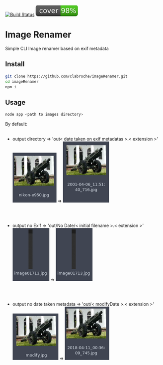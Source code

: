 [![Build Status](https://travis-ci.org/clabroche/imageRenamer.svg?branch=master)](https://travis-ci.org/clabroche/imageRenamer)
[![Coverage Status](./badge.svg)](https://clabroche.github.io/imageRenamer)

# Image Renamer 

Simple CLI Image renamer based on exif metadata

## Install
``` bash
git clone https://github.com/clabroche/imageRenamer.git
cd imageRenamer
npm i
```

## Usage

``` bash
node app <path to images directory>
```

By default:
<br><br> 
 - output directory => 'out< date taken on exif metadatas >.< extension >'
<br>![alt text](./readme/exif_before.png "With exif before") => ![alt text](./readme/exif_after.png "With exif after")

<br><br>
 - output no Exif => 'out/No Date/< initial filename >.< extension >' 
<br>![alt text](./readme/noexif_before.png "no exif before") => ![alt text](./readme/noexif_before.png "no exif after")

<br><br>
 - output no date taken metadata => 'out/< modifyDate >.< extension >'
<br>![alt text](./readme/modify_before.png "With exif no date taken before") => ![alt text](./readme/modify_after.png "With exif no date taken after")
